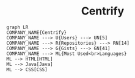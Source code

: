 <h1 align="center">Centrify</h1>

```mermaid
graph LR
COMPANY_NAME{Centrify}
COMPANY_NAME ---> U{Users} ---> UN[5]
COMPANY_NAME ---> R{Repositories} ---> RN[14]
COMPANY_NAME ---> G{Gists} ---> GN[41]
COMPANY_NAME ---> ML{Most Used<br>Languages}
ML --> HTML[HTML]
ML --> Java[Java]
ML --> CSS[CSS]
```
